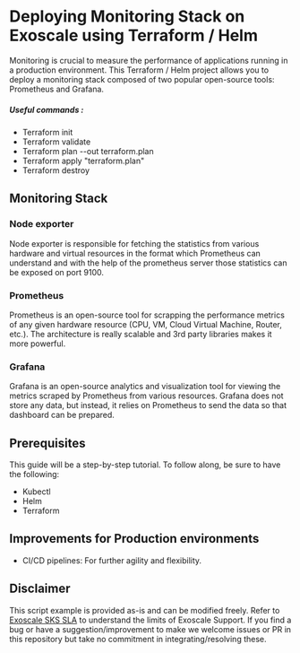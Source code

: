 # Deploying Monitoring Stack on Exoscale using Terraform / Helm

Monitoring is crucial to measure the performance of applications running in a production environment. 
This Terraform / Helm project allows you to deploy a monitoring stack composed of two popular open-source tools: Prometheus and Grafana.

##### Useful commands :
- Terraform init
- Terraform validate
- Terraform plan --out  terraform.plan
- Terraform apply "terraform.plan"
- Terraform destroy

## Monitoring Stack

### Node exporter 

Node exporter is responsible for fetching the statistics from various hardware and virtual resources in the format which Prometheus can understand and with the help of the prometheus server those statistics can be exposed on port 9100.
### Prometheus 

Prometheus is an open-source tool for scrapping the performance metrics of any given hardware resource (CPU, VM, Cloud Virtual Machine, Router, etc.).
The architecture is really scalable and 3rd party libraries makes it more powerful.

### Grafana 

 Grafana is an open-source analytics and visualization tool for viewing the metrics scraped by Prometheus from various resources. 
Grafana does not store any data, but instead, it relies on Prometheus to send the data so that dashboard can be prepared.

## Prerequisites

This guide will be a step-by-step tutorial. To follow along, be sure to have the following:

- Kubectl
- Helm
- Terraform
## Improvements for Production environments

- CI/CD pipelines:  For further agility and flexibility.

## Disclaimer

This script example is provided as-is and can be modified freely. Refer to [Exoscale SKS SLA](https://community.exoscale.com/documentation/sks/overview/#service-level-and-support) to understand the limits of Exoscale Support. If you find a bug or have a suggestion/improvement to make
we welcome issues or PR in this repository but take no commitment in integrating/resolving these.
